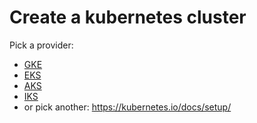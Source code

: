 # Create a kubernetes cluster
Pick a provider:
- [GKE](https://cloud.google.com/kubernetes-engine/docs/quickstart)
- [EKS](https://docs.aws.amazon.com/eks/latest/userguide/getting-started.html)
- [AKS](https://docs.microsoft.com/en-us/azure/aks/kubernetes-walkthrough)
- [IKS](https://cloud.ibm.com/docs/containers?topic=containers-getting-started)
- or pick another: https://kubernetes.io/docs/setup/

